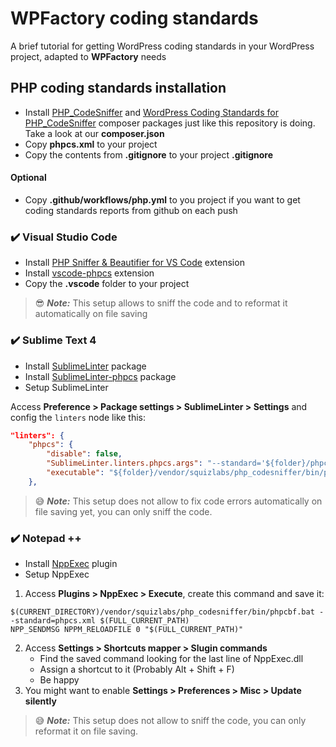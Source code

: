# WPFactory coding standards
A brief tutorial for getting WordPress coding standards in your WordPress project, adapted to **WPFactory** needs

## PHP coding standards installation
-  Install [PHP_CodeSniffer](https://github.com/squizlabs/PHP_CodeSniffer) and [WordPress Coding Standards for PHP_CodeSniffer](https://github.com/WordPress/WordPress-Coding-Standards) composer packages just like this repository is doing. Take a look at our **composer.json**
- Copy **phpcs.xml** to your project
- Copy the contents from **.gitignore** to your project **.gitignore**

#### Optional
- Copy **.github/workflows/php.yml** to you project if you want to get coding standards reports from github on each push

### :heavy_check_mark: Visual Studio Code 
* Install [PHP Sniffer & Beautifier for VS Code](https://github.com/valeryan/vscode-phpsab) extension
* Install [vscode-phpcs](https://github.com/ikappas/vscode-phpcs.git) extension
* Copy the **.vscode** folder to your project

> :sunglasses: **_Note:_** This setup allows to sniff the code and to reformat it automatically on file saving

### :heavy_check_mark: Sublime Text 4

* Install [SublimeLinter](http://www.sublimelinter.com/) package
* Install [SublimeLinter-phpcs](https://github.com/SublimeLinter/SublimeLinter-phpcs) package
* Setup SublimeLinter

Access **Preference > Package settings > SublimeLinter > Settings** and config the `linters` node like this:

```json
"linters": {
    "phpcs": {
        "disable": false,            
        "SublimeLinter.linters.phpcs.args": "--standard='${folder}/phpcs.xml'",            
        "executable": "${folder}/vendor/squizlabs/php_codesniffer/bin/phpcs.bat",
    },
```

> :sweat_smile: **_Note:_** This setup does not allow to fix code errors automatically on file saving yet, you can only sniff the code.

### :heavy_check_mark: Notepad ++

* Install [NppExec](https://github.com/d0vgan/nppexec) plugin
* Setup NppExec
1. Access **Plugins > NppExec > Execute**, create this command and save it:
```
$(CURRENT_DIRECTORY)/vendor/squizlabs/php_codesniffer/bin/phpcbf.bat --standard=phpcs.xml $(FULL_CURRENT_PATH)
NPP_SENDMSG NPPM_RELOADFILE 0 "$(FULL_CURRENT_PATH)"
```
2. Access **Settings > Shortcuts mapper > Slugin commands**
   * Find the saved command looking for the last line of NppExec.dll
   * Assign a shortcut to it (Probably Alt + Shift + F)
   * Be happy
4. You might want to enable **Settings > Preferences > Misc > Update silently**

> :sweat_smile: **_Note:_** This setup does not allow to sniff the code, you can only reformat it on file saving.
